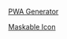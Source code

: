 [PWA Generator](https://www.pwabuilder.com/imageGenerator)

[Maskable Icon](https://maskable.app/editor)